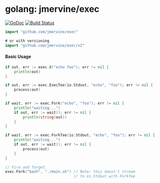 # golang: jmervine/exec

[![GoDoc](https://godoc.org/github.com/jmervine/exec?status.png)](https://godoc.org/github.com/jmervine/exec) [![Build Status](https://travis-ci.org/jmervine/exec.svg)](https://travis-ci.org/jmervine/exec)

```go
import "github.com/jmervine/exec"

# or with versioning
import "github.com/jmervine/exec/v2"
```

#### Basic Usage

```go
if out, err := exec.X("echo foo"); err != nil {
    println(out)
}

if out, err := exec.ExecTee(io.Stdout, "echo", "foo"); err != nil {
    process(out)
}

if wait, err := exec.Fork("echo", "foo"); err != nil {
    println("waiting...")
    if out, err := wait(); err != nil {
        println(string(out))
    }
}

if wait, err := exec.ForkTee(io.Stdout, "echo", "foo"); err != nil {
    println("waiting...")
    if out, err := wait(); err != nil {
        process(out)
    }
}

// Fire and forget.
exec.Fork("bash", "./main.sh") // Note: this doesn't stream
                               // to os.Stdout with ForkTee
```
